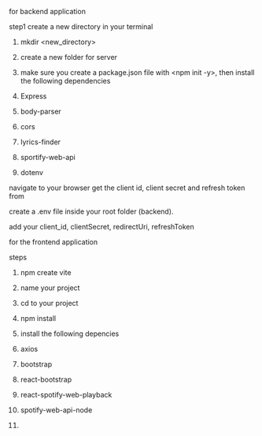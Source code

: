 for backend application

step1
create a new directory in your terminal

1. mkdir <new_directory>
2. create a new folder for server
3. make sure you create a package.json file with <npm init -y>, then install the following dependencies

4. Express
5. body-parser
6. cors
7. lyrics-finder
8. sportify-web-api
9. dotenv

navigate to your browser <chrome or edge>
get the client id, client secret and refresh token from <spotify-web-api-node>

create a .env file inside your root folder (backend).

add your client_id, clientSecret, redirectUri, refreshToken

for the frontend application

steps

1. npm create vite
2. name your project <abc>
3. cd to your project
4. npm install
5. install the following depencies

6. axios
7. bootstrap
8. react-bootstrap
9. react-spotify-web-playback
10. spotify-web-api-node
11.
